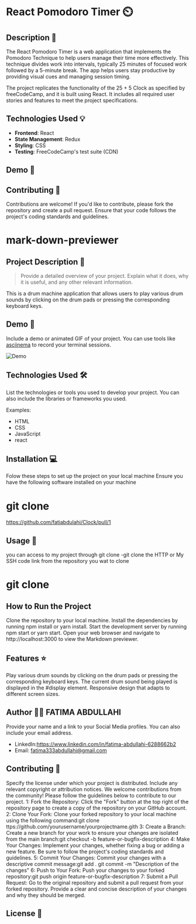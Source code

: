 # React Pomodoro Timer ⏲️

## Description 📜

The React Pomodoro Timer is a web application that implements the Pomodoro Technique to help users manage their time more effectively. This technique divides work into intervals, typically 25 minutes of focused work followed by a 5-minute break. The app helps users stay productive by providing visual cues and managing session timing.
    
The project replicates the functionality of the 25 + 5 Clock as specified by freeCodeCamp, and it is built using React. It includes all required user stories and features to meet the project specifications.

## Technologies Used 💡
- **Frontend**: React
- **State Management**: Redux
- **Styling**: CSS
- **Testing**: FreeCodeCamp's test suite (CDN)

## Demo 📸

## Contributing 🤝

Contributions are welcome! If you'd like to contribute, please fork the repository and create a pull request. Ensure that your code follows the project's coding standards and guidelines.


# mark-down-previewer

## Project Description 📝

> Provide a detailed overview of your project. Explain what it does, why it is useful, and any other relevant information.

This is a drum machine application that allows users to play various drum sounds by clicking on the drum pads or pressing the corresponding keyboard keys.


## Demo 📸

Include a demo or animated GIF of your project. You can use tools like [asciinema](https://asciinema.org/) to record your terminal sessions.

![Demo](demo.png)


## Technologies Used 🛠️

List the technologies or tools you used to develop your project. You can also include the libraries or frameworks you used.

Examples:

- HTML
- CSS
- JavaScript
- react



## Installation 💻

Folow these steps to set up the project on your local machine Ensure you have the following software installed on your machine

# git clone 
https://github.com/fatiabdulahi/Clock/pull/1

## Usage 🎯

you can access to my project through git clone -git clone the HTTP or My SSH code link from the repository you wat to clone

# git clone

## How to Run the Project

Clone the repository to your local machine.
Install the dependencies by running npm install or yarn install.
Start the development server by running npm start or yarn start.
Open your web browser and navigate to http://localhost:3000 to view the Markdown previewer.


## Features ⭐
Play various drum sounds by clicking on the drum pads or pressing the corresponding keyboard keys.
The current drum sound being played is displayed in the #display element.
Responsive design that adapts to different screen sizes.


## Author 👩‍💻 FATIMA ABDULLAHI

Provide your name and a link to your Social Media profiles. You can also include your email address.


- LinkedIn:https://www.linkedin.com/in/fatima-abdullahi-6288662b2
- Email: fatima333abdullahi@gmail.com

## Contributing 🤝

Specify the license under which your project is distributed. Include any relevant copyright or attribution notices.
We welcome contributions from the community! Please follow the guidelines below to contribute to our project.
1: Fork the Repository: Click the "Fork" button at the top right of the repository page to create a copy of the repository on your GitHub account.
2: Clone Your Fork: Clone your forked repository to your local machine using the following command:git clone ttps://github.com/yourusername/yourprojectname.gith
3: Create a Branch: Create a new branch for your work to ensure your changes are isolated from the main branch:git checkout -b feature-or-bugfix-description
4: Make Your Changes: Implement your changes, whether fixing a bug or adding a new feature. Be sure to follow the project's coding standards and guidelines.
5: Commit Your Changes: Commit your changes with a descriptive commit message:git add . git commit -m "Description of the changes"
6: Push to Your Fork: Push your changes to your forked repository:git push origin feature-or-bugfix-description
7: Submit a Pull Request: Go to the original repository and submit a pull request from your forked repository. Provide a clear and concise description of your changes and why they should be merged.

## License 📜
